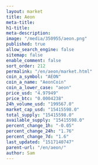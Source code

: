 ```yaml
---
layout: market
title: Aeon
meta-title: 
h1-title: 
meta-description: 
image: "/media/350955/aeon.png"
published: true
allow_search_engine: false
sitemap: false
enable_comment: false
sort_order: 212
permalink: "/en/aeon/market.html"
coin_a_symbol: "AEON"
coin_a_name: "AeonCoin"
coin_a_lower_case: "aeon"
price_usd: "4.97949"
price_btc: "0.0004238"
24h_volume_usd: "199567.0"
market_cap_usd: "15415598.0"
total_supply: "15415598.0"
available_supply: "15415598.0"
percent_change_1h: "-0.05"
percent_change_24h: "1.76"
percent_change_7d: "1.6"
last_updated: "1517140747"
parent-url: "/en/aeon/"
author: Sam
---
```


